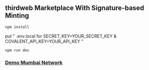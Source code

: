 ## thirdweb Marketplace With Signature-based Minting

```
npm install
```

put " .env.local for SECRET_KEY=YOUR_SECRET_KEY & COVALENT_API_KEY=YOUR_API_KEY "


```
npm run dev
```

### [Demo Mumbai Network ](https://endearing-lily-96849d.netlify.app/)
